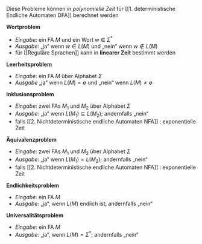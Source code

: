 Diese Probleme können in *polynomielle Zeit* für [[1. deterministische Endliche Automaten DFA]] berechnet werden


**Wortproblem** 
- *Eingabe*: ein FA $M$ und ein Wort w ∈ $Σ^{*}$
- *Ausgabe*: „ja“ wenn $w ∈ L(M)$ und „nein“ wenn $w \not \in L(M)$
- für [[Reguläre Sprachen]] kann in **linearer Zeit** bestimmt werden

**Leerheitsproblem** 
- *Eingabe*: ein FA $M$ über Alphabet $Σ$
- *Ausgabe*  „ja“ wenn $L(M) = ∅$ und „nein“ wenn $L(M) \neq ∅$

**Inklusionsproblem** 
- *Eingabe*: zwei FAs $M_{1}$ und $M_{2}$ über Alphabet $Σ$
- *Ausgabe*: „ja“ wenn $L(M_{1}) ⊆ L(M_{2})$; andernfalls „nein“
- falls [[2. Nichtdeterministische endliche Automaten NFA]] : exponentielle Zeit

**Äquivalenzproblem**
- *Eingabe*: zwei FAs $M_{1}$ und $M_{2}$ über Alphabet $Σ$
- *Ausgabe*: „ja“ wenn $L(M_{1}) = L(M_{2})$; andernfalls „nein“
- falls [[2. Nichtdeterministische endliche Automaten NFA]] : exponentielle Zeit

**Endlichkeitsproblem**
- *Eingabe*: ein FA $M$
- *Ausgabe*: „ja“, wenn $L(M)$ endlich ist; andernfalls „nein“

**Universalitätsproblem**
- *Eingabe*: ein FA $M$
- *Ausgabe*: „ja“, wenn $L(M) = Σ^{*}$; andernfalls „nein“